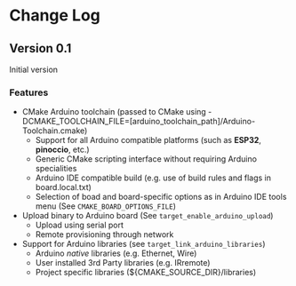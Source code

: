 # Change Log

## Version 0.1

Initial version

### Features

* CMake Arduino toolchain (passed to CMake using -DCMAKE\_TOOLCHAIN\_FILE=[arduino\_toolchain\_path]/Arduino-Toolchain.cmake)
    * Support for all Arduino compatible platforms (such as **ESP32**, **pinoccio**, etc.)
    * Generic CMake scripting interface without requiring Arduino specialities
    * Arduino IDE compatible build (e.g. use of build rules and flags in board.local.txt)
    * Selection of boad and board-specific options as in Arduino IDE tools menu (See `CMAKE_BOARD_OPTIONS_FILE`)
* Upload binary to Arduino board (See `target_enable_arduino_upload`)
    * Upload using serial port
    * Remote provisioning through network
* Support for Arduino libraries (see `target_link_arduino_libraries`)
    * Arduino *native* libraries (e.g. Ethernet, Wire)
    * User installed 3rd Party libraries (e.g. IRremote)
    * Project specific libraries (${CMAKE\_SOURCE\_DIR}/libraries)


